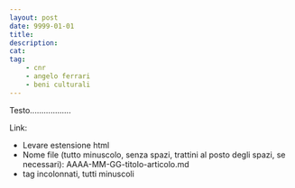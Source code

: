 ```yaml
---
layout: post
date: 9999-01-01
title:
description:
cat:
tag:
    - cnr
    - angelo ferrari
    - beni culturali
---
```


Testo..................

Link:

- Levare estensione html
- Nome file (tutto minuscolo, senza spazi, trattini al posto degli spazi, se necessari): AAAA-MM-GG-titolo-articolo.md
- tag incolonnati, tutti minuscoli